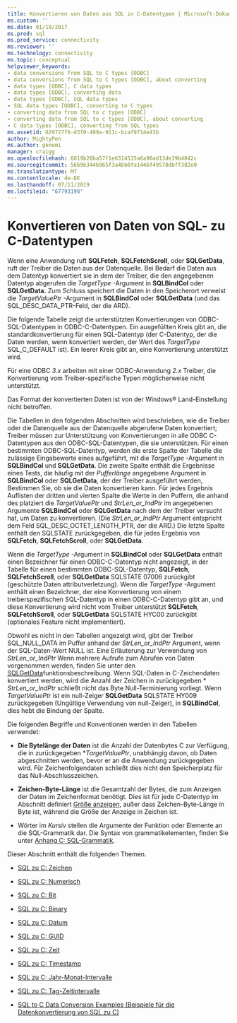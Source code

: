 ```yaml
---
title: Konvertieren von Daten aus SQL in C-Datentypen | Microsoft-Dokumentation
ms.custom: ''
ms.date: 01/19/2017
ms.prod: sql
ms.prod_service: connectivity
ms.reviewer: ''
ms.technology: connectivity
ms.topic: conceptual
helpviewer_keywords:
- data conversions from SQL to C types [ODBC]
- data conversions from SQL to C types [ODBC], about converting
- data types [ODBC], C data types
- data types [ODBC], converting data
- data types [ODBC], SQL data types
- SQL data types [ODBC], converting to C types
- converting data from SQL to c types [ODBC]
- converting data from SQL to c types [ODBC], about converting
- C data types [ODBC], converting from SQL types
ms.assetid: 029727f6-d3f0-499a-911c-bcaf9714e43b
author: MightyPen
ms.author: genemi
manager: craigg
ms.openlocfilehash: 6819b28ba57f1e6314535a6a90ad13de39b4842c
ms.sourcegitcommit: 56b963446965f3a4bb0fa1446f49578dbff382e0
ms.translationtype: MT
ms.contentlocale: de-DE
ms.lasthandoff: 07/11/2019
ms.locfileid: "67793198"
---
```

# <a name="converting-data-from-sql-to-c-data-types"></a>Konvertieren von Daten von SQL- zu C-Datentypen
Wenn eine Anwendung ruft **SQLFetch**, **SQLFetchScroll**, oder **SQLGetData**, ruft der Treiber die Daten aus der Datenquelle. Bei Bedarf die Daten aus dem Datentyp konvertiert sie in dem der Treiber, die den angegebenen Datentyp abgerufen die *TargetType* -Argument in **SQLBindCol** oder **SQLGetData.** Zum Schluss speichert die Daten in den Speicherort verweist die *TargetValuePtr* -Argument in **SQLBindCol** oder **SQLGetData** (und das SQL_DESC_DATA_PTR-Feld, der die ARD).  
  
 Die folgende Tabelle zeigt die unterstützten Konvertierungen von ODBC-SQL-Datentypen in ODBC-C-Datentypen. Ein ausgefüllten Kreis gibt an, die standardkonvertierung für einen SQL-Datentyp (der C-Datentyp, der die Daten werden, wenn konvertiert werden, der Wert des *TargetType* SQL_C_DEFAULT ist). Ein leerer Kreis gibt an, eine Konvertierung unterstützt wird.  
  
 Für eine ODBC *3.x* arbeiten mit einer ODBC-Anwendung *2.x* Treiber, die Konvertierung vom Treiber-spezifische Typen möglicherweise nicht unterstützt.  
  
 Das Format der konvertierten Daten ist von der Windows® Land-Einstellung nicht betroffen.  
  
 Die Tabellen in den folgenden Abschnitten wird beschrieben, wie die Treiber oder die Datenquelle aus der Datenquelle abgerufene Daten konvertiert; Treiber müssen zur Unterstützung von Konvertierungen in alle ODBC C-Datentypen aus den ODBC-SQL-Datentypen, die sie unterstützen. Für einen bestimmten ODBC-SQL-Datentyp, werden die erste Spalte der Tabelle die zulässige Eingabewerte eines aufgeführt, mit die *TargetType* -Argument in **SQLBindCol** und **SQLGetData**. Die zweite Spalte enthält die Ergebnisse eines Tests, die häufig mit der *Pufferlänge* angegebene Argument in **SQLBindCol** oder **SQLGetData**, der der Treiber ausgeführt werden, Bestimmen Sie, ob sie die Daten konvertieren kann. Für jedes Ergebnis Auflisten der dritten und vierten Spalte die Werte in den Puffern, die anhand des platziert die *TargetValuePtr* und *StrLen_or_IndPtr* im angegebenen Argumente **SQLBindCol** oder **SQLGetData** nach dem der Treiber versucht hat, um Daten zu konvertieren. (Die *StrLen_or_IndPtr* Argument entspricht dem Feld SQL_DESC_OCTET_LENGTH_PTR, der die ARD.) Die letzte Spalte enthält den SQLSTATE zurückgegeben, die für jedes Ergebnis von **SQLFetch**, **SQLFetchScroll**, oder **SQLGetData**.  
  
 Wenn die *TargetType* -Argument in **SQLBindCol** oder **SQLGetData** enthält einen Bezeichner für einen ODBC-C-Datentyp nicht angezeigt, in der Tabelle für einen bestimmten ODBC-SQL-Datentyp,  **SQLFetch**, **SQLFetchScroll**, oder **SQLGetData** SQLSTATE 07006 zurückgibt (geschützte Daten attributverletzung). Wenn die *TargetType* -Argument enthält einen Bezeichner, der eine Konvertierung von einem treiberspezifischen SQL-Datentyp in einen ODBC-C-Datentyp gibt an, und diese Konvertierung wird nicht vom Treiber unterstützt **SQLFetch**, **SQLFetchScroll**, oder **SQLGetData** SQLSTATE HYC00 zurückgibt (optionales Feature nicht implementiert).  
  
 Obwohl es nicht in den Tabellen angezeigt wird, gibt der Treiber SQL_NULL_DATA im Puffer anhand der *StrLen_or_IndPtr* Argument, wenn der SQL-Daten-Wert NULL ist. Eine Erläuterung zur Verwendung von *StrLen_or_IndPtr* Wenn mehrere Aufrufe zum Abrufen von Daten vorgenommen werden, finden Sie unter den [SQLGetData](../../../odbc/reference/syntax/sqlgetdata-function.md)funktionsbeschreibung. Wenn SQL-Daten in C-Zeichendaten konvertiert werden, wird die Anzahl der Zeichen in zurückgegeben \* *StrLen_or_IndPtr* schließt nicht das Byte Null-Terminierung vorliegt. Wenn *TargetValuePtr* ist ein null-Zeiger **SQLGetData** SQLSTATE HY009 zurückgegeben (Ungültige Verwendung von null-Zeiger), in **SQLBindCol**, dies hebt die Bindung der Spalte.  
  
 Die folgenden Begriffe und Konventionen werden in den Tabellen verwendet:  
  
-   **Die Bytelänge der Daten** ist die Anzahl der Datenbytes C zur Verfügung, die in zurückgegeben **TargetValuePtr*, unabhängig davon, ob Daten abgeschnitten werden, bevor er an die Anwendung zurückgegeben wird. Für Zeichenfolgendaten schließt dies nicht den Speicherplatz für das Null-Abschlusszeichen.  
  
-   **Zeichen-Byte-Länge** ist die Gesamtzahl der Bytes, die zum Anzeigen der Daten im Zeichenformat benötigt. Dies ist für jede C-Datentyp im Abschnitt definiert [Größe anzeigen](../../../odbc/reference/appendixes/display-size.md), außer dass Zeichen-Byte-Länge in Byte ist, während die Größe der Anzeige in Zeichen ist.  
  
-   Wörter im *Kursiv* stellen die Argumente der Funktion oder Elemente an die SQL-Grammatik dar. Die Syntax von grammatikelementen, finden Sie unter [Anhang C: SQL-Grammatik](../../../odbc/reference/appendixes/appendix-c-sql-grammar.md).  
  
 Dieser Abschnitt enthält die folgenden Themen.  
  
-   [SQL zu C: Zeichen](../../../odbc/reference/appendixes/sql-to-c-character.md)  
  
-   [SQL zu C: Numerisch](../../../odbc/reference/appendixes/sql-to-c-numeric.md)  
  
-   [SQL zu C: Bit](../../../odbc/reference/appendixes/sql-to-c-bit.md)  
  
-   [SQL zu C: Binary](../../../odbc/reference/appendixes/sql-to-c-binary.md)  
  
-   [SQL zu C: Datum](../../../odbc/reference/appendixes/sql-to-c-date.md)  
  
-   [SQL zu C: GUID](../../../odbc/reference/appendixes/sql-to-c-guid.md)  
  
-   [SQL zu C: Zeit](../../../odbc/reference/appendixes/sql-to-c-time.md)  
  
-   [SQL zu C: Timestamp](../../../odbc/reference/appendixes/sql-to-c-timestamp.md)  
  
-   [SQL zu C: Jahr-Monat-Intervalle](../../../odbc/reference/appendixes/sql-to-c-year-month-intervals.md)  
  
-   [SQL zu C: Tag-Zeitintervalle](../../../odbc/reference/appendixes/sql-to-c-day-time-intervals.md)  
  
-   [SQL to C Data Conversion Examples (Beispiele für die Datenkonvertierung von SQL zu C)](../../../odbc/reference/appendixes/sql-to-c-data-conversion-examples.md)

